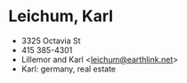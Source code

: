 # Leichum, Karl

* 3325 Octavia St
* 415 385-4301
* Lillemor and Karl \<leichum@earthlink.net>
* Karl: germany, real estate
